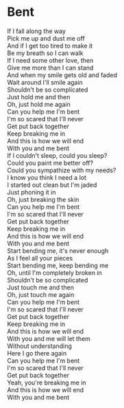 # Bent

If I fall along the way  
Pick me up and dust me off  
And if I get too tired to make it  
Be my breath so I can walk  
If I need some other love, then  
Give me more than I can stand  
And when my smile gets old and faded  
Wait around I'll smile again  
Shouldn't be so complicated  
Just hold me and then  
Oh, just hold me again  
Can you help me I'm bent  
I'm so scared that I'll never  
Get put back together  
Keep breaking me in  
And this is how we will end  
With you and me bent  
If I couldn't sleep, could you sleep?  
Could you paint me better off?  
Could you sympathize with my needs?  
I know you think I need a lot  
I started out clean but I'm jaded  
Just phoning it in  
Oh, just breaking the skin  
Can you help me I'm bent  
I'm so scared that I'll never  
Get put back together  
Keep breaking me in  
And this is how we will end  
With you and me bent  
Start bending me, it's never enough  
As I feel all your pieces  
Start bending me, keep bending me  
Oh, until I'm completely broken in  
Shouldn't be so complicated  
Just touch me and then  
Oh, just touch me again  
Can you help me I'm bent  
I'm so scared that I'll never  
Get put back together  
Keep breaking me in  
And this is how we will end  
With you and me will let them  
Without understanding  
Here I go there again  
Can you help me I'm bent  
I'm so scared that I'll never  
Get put back together  
Yeah, you're breaking me in  
And this is how we will end  
With you and me bent
